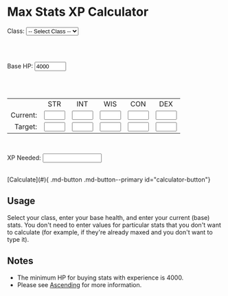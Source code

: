 # Max Stats XP Calculator

<form id="max-stats-calculator">

  <label>Class:</label>
  <select name="class" id="calculator-target">
    <option value="select">-- Select Class --</option>
    <option value="monk">Monk</option>
    <option value="priest">Priest</option>
    <option value="rogue">Rogue</option>
    <option value="warrior">Warrior</option>
    <option value="wizard">Wizard</option>
  </select>

  <br><br>

  Base HP: <input type="text" size="6" value="4000" class="CalculatorInputBox md-typeset" id="calculator-hp">

  <br><br>

  <table class="CalculatorTable">

  <tr>
  <td></td>
  <td><center>STR</center></td>
  <td><center>INT</center></td>
  <td><center>WIS</center></td>
  <td><center>CON</center></td>
  <td><center>DEX</center></td>
  </tr>

  <tr>
  <td style="text-align:right">Current:</td>
  <td><input type="text" size="3" class="CalculatorInputBox md-typeset" id="calculator-current-str"></td>
  <td><input type="text" size="3" class="CalculatorInputBox md-typeset" id="calculator-current-int"></td>
  <td><input type="text" size="3" class="CalculatorInputBox md-typeset" id="calculator-current-wis"></td>
  <td><input type="text" size="3" class="CalculatorInputBox md-typeset" id="calculator-current-con"></td>
  <td><input type="text" size="3" class="CalculatorInputBox md-typeset" id="calculator-current-dex"></td>
  </tr>

  <tr>
  <td style="text-align:right">Target:</td>
  <td><input type="text" size="3" readonly class="CalculatorInfoBox md-typeset" id="calculator-target-str"></td>
  <td><input type="text" size="3" readonly class="CalculatorInfoBox md-typeset" id="calculator-target-int"></td>
  <td><input type="text" size="3" readonly class="CalculatorInfoBox md-typeset" id="calculator-target-wis"></td>
  <td><input type="text" size="3" readonly class="CalculatorInfoBox md-typeset" id="calculator-target-con"></td>
  <td><input type="text" size="3" readonly class="CalculatorInfoBox md-typeset" id="calculator-target-dex"></td>
  </tr>
  </table>

  <br>

  XP Needed: <input type="text" size="14" readonly class="CalculatorInfoBox md-typeset" id="calculator-experience">

</form>

<br>
[Calculate](#){ .md-button .md-button--primary id="calculator-button"}

## Usage

Select your class, enter your base health, and enter your current (base) stats. You don't need to enter values for particular stats that you don't want to calculate (for example, if they're already maxed and you don't want to type it).

## Notes

- The minimum HP for buying stats with experience is 4000.
- Please see [Ascending](../../classes/ascending) for more information.

